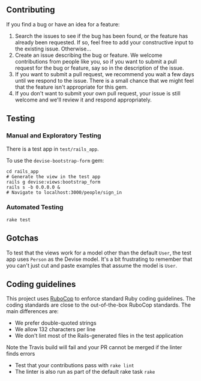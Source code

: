 ## Contributing
If you find a bug or have an idea for a feature:

1. Search the issues to see if the bug has been found, or the feature has already been requested. If so, feel free to add your constructive input to the existing issue. Otherwise...
2. Create an issue describing the bug or feature. We welcome contributions from people like you, so if you want to submit a pull request for the bug or feature, say so in the description of the issue.
3. If you want to submit a pull request, we recommend you wait a few days until we respond to the issue. There is a small chance that we might feel that the feature isn't appropriate for this gem.
4. If you don't want to submit your own pull request, your issue is still welcome and we'll review it and respond appropriately.

## Testing
### Manual and Exploratory Testing
There is a test app in `test/rails_app`.

To use the `devise-bootstrap-form` gem:

```
cd rails_app
# Generate the view in the test app
rails g devise:views:bootstrap_form
rails s -b 0.0.0.0 &
# Navigate to localhost:3000/people/sign_in
```

### Automated Testing

```
rake test
```

## Gotchas
To test that the views work for a model other than the default `User`, the test app uses `Person` as the Devise model. It's a bit frustrating to remember that you can't just cut and paste examples that assume the model is `User`.

## Coding guidelines

This project uses [RuboCop](https://github.com/bbatsov/rubocop) to enforce standard Ruby coding
guidelines. The coding standards are close to the out-of-the-box RuboCop standards. The main differences are:

* We prefer double-quoted strings
* We allow 132 characters per line
* We don't lint most of the Rails-generated files in the test application

Note the Travis build will fail and your PR cannot be merged if the linter finds errors

* Test that your contributions pass with `rake lint`
* The linter is also run as part of the default rake task `rake`
